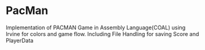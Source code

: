 # PacMan
Implementation of PACMAN Game in Assembly Language(COAL) using Irvine for colors and game flow. Including File Handling for saving Score and PlayerData
